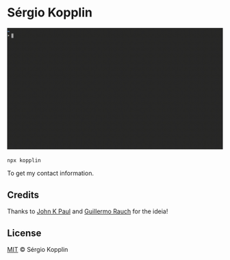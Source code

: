 # Sérgio Kopplin

![](https://raw.githubusercontent.com/fdaciuk/fdaciuk/master/fdaciuk.gif)

```console
npx kopplin
```

To get my contact information.

## Credits

Thanks to [John K Paul](https://github.com/johnkpaul/johnkpaul) and [Guillermo Rauch](https://github.com/rauchg/rauchg) for the ideia!

## License

[MIT](https://github.com/sergiokopplin/licenses/blob/master/MIT-LICENSE.md) &copy; Sérgio Kopplin
